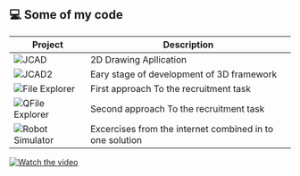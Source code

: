 ## 💻 Some of my code

| Project | Description |
| ------------- | ------------- |
| ![JCAD](https://github.com/oBornToCreateo/JezierCad)  | 2D Drawing Apllication  |
| ![JCAD2](https://github.com/oBornToCreateo/JCAD2)  | Eary stage of development of 3D framework  |
| ![File Explorer](https://github.com/oBornToCreateo/File_Explorer) | First approach To the recruitment task  |
| ![QFile Explorer](https://github.com/oBornToCreateo/QT_FILE_Explorer) | Second approach To the recruitment task  |
| ![Robot Simulator](https://github.com/oBornToCreateo/WEB-EXCERCISES)  | Excercises from the internet combined in to one solution  |
 


[![Watch the video]()](https://user-images.githubusercontent.com/31966031/187514716-f96dce37-fe23-4a5a-a4bd-3d39303a3864.mp4)


 
